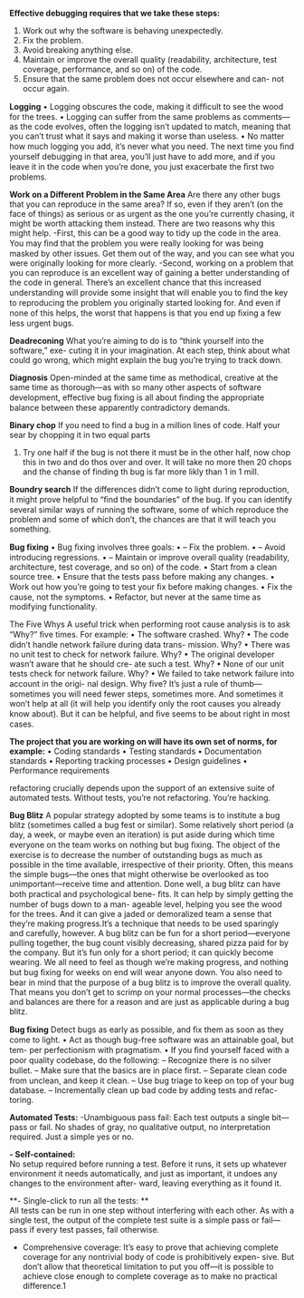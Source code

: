 **Effective debugging requires that we take these steps:** 
1. Work out why the software is behaving unexpectedly. 
2. Fix the problem. 
3. Avoid breaking anything else. 
4. Maintain or improve the overall quality (readability, architecture, test coverage, performance, and so on) of the code. 
5. Ensure that the same problem does not occur elsewhere and can- not occur again.

**Logging**
• Logging obscures the code, making it difﬁcult to see the wood for the trees. 
• Logging can suffer from the same problems as comments—as the code evolves, often the logging isn’t updated to match, meaning that you can’t trust what it says and making it worse than useless. 
• No matter how much logging you add, it’s never what you need. The next time you ﬁnd yourself debugging in that area, you’ll just have to add more, and if you leave it in the code when you’re done, you just exacerbate the ﬁrst two problems.

**Work on a Different Problem in the Same Area** 
Are there any other bugs that you can reproduce in the same area? If so, even if they aren’t (on the face of things) as serious or as urgent as the one you’re currently chasing, it might be worth attacking them instead. There are two reasons why this might help. 
-First, this can be a good way to tidy up the code in the area. You may ﬁnd that the problem you were really looking for was being masked by other issues. Get them out of the way, and you can see what you were originally looking for more clearly. 
-Second, working on a problem that you can reproduce is an excellent way of gaining a better understanding of the code in general. There’s an excellent chance that this increased understanding will provide some insight that will enable you to ﬁnd the key to reproducing the problem you originally started looking for. And even if none of this helps, the worst that happens is that you end up ﬁxing a few less urgent bugs.

**Deadreconing** 
What you’re aiming to do is to “think yourself into the software,” exe- cuting it in your imagination. At each step, think about what could go wrong, which might explain the bug you’re trying to track down.

**Diagnosis**
Open-minded at the same time as methodical, creative at the same time as thorough—as with so many other aspects of software development, effective bug ﬁxing is all about ﬁnding the appropriate balance between these apparently contradictory demands.

**Binary chop**
If you need to find a bug in a million lines of code. Half your sear by chopping it in two equal parts
1. Try one half if the bug is not there it must be in the other half, now chop this in two and do thos over and over. It will take no more then 20 chops and the chanse of finding th bug is far more likly than 1 in 1 mill.

**Boundry search**
If the differences didn’t come to light during reproduction, it might prove helpful to “ﬁnd the boundaries” of the bug. If you can identify several similar ways of running the software, some of which reproduce the problem and some of which don’t, the chances are that it will teach you something.

**Bug fixing**
• Bug ﬁxing involves three goals: 
• – Fix the problem. 
• – Avoid introducing regressions. 
• – Maintain or improve overall quality (readability, architecture, test coverage, and so on) of the code. 
• Start from a clean source tree.
• Ensure that the tests pass before making any changes. 
• Work out how you’re going to test your ﬁx before making changes. 
• Fix the cause, not the symptoms.
• Refactor, but never at the same time as modifying functionality.

The Five Whys A useful trick when performing root cause analysis is to ask “Why?” ﬁve times. For example: • The software crashed. Why? 
• The code didn’t handle network failure during data trans- mission. Why? 
• There was no unit test to check for network failure. Why? 
• The original developer wasn’t aware that he should cre- ate such a test. Why? 
• None of our unit tests check for network failure. Why? 
• We failed to take network failure into account in the origi- nal design. 
Why ﬁve? It’s just a rule of thumb—sometimes you will need fewer steps, sometimes more. And sometimes it won’t help at all (it will help you identify only the root causes you already know about). But it can be helpful, and ﬁve seems to be about right in most cases.

**The project that you are working on will have its own set of norms, for example:** 
• Coding standards 
• Testing standards 
• Documentation standards 
• Reporting tracking processes
• Design guidelines 
• Performance requirements

refactoring crucially depends upon the support of an extensive suite of automated tests. Without tests, you’re not refactoring. You’re hacking.

**Bug Blitz** 
A popular strategy adopted by some teams is to institute a bug blitz (sometimes called a bug fest or similar). Some relatively short period (a day, a week, or maybe even an iteration) is put aside during which time everyone on the team works on nothing but bug ﬁxing. The object of the exercise is to decrease the number of outstanding bugs as much as possible in the time available, irrespective of their priority. Often, this means the simple bugs—the ones that might otherwise be overlooked as too unimportant—receive time and attention. Done well, a bug blitz can have both practical and psychological bene- ﬁts. It can help by simply getting the number of bugs down to a man- ageable level, helping you see the wood for the trees. And it can give a jaded or demoralized team a sense that they’re making progress.It’s a technique that needs to be used sparingly and carefully, however. A bug blitz can be fun for a short period—everyone pulling together, the bug count visibly decreasing, shared pizza paid for by the company. But it’s fun only for a short period; it can quickly become wearing. We all need to feel as though we’re making progress, and nothing but bug ﬁxing for weeks on end will wear anyone down. You also need to bear in mind that the purpose of a bug blitz is to improve the overall quality. That means you don’t get to scrimp on your normal processes—the checks and balances are there for a reason and are just as applicable during a bug blitz.

**Bug fixing**
Detect bugs as early as possible, and ﬁx them as soon as they come to light. 
• Act as though bug-free software was an attainable goal, but tem- per perfectionism with pragmatism. 
• If you ﬁnd yourself faced with a poor quality codebase, do the following: 
– Recognize there is no silver bullet. 
– Make sure that the basics are in place ﬁrst. 
– Separate clean code from unclean, and keep it clean. 
– Use bug triage to keep on top of your bug database. 
– Incrementally clean up bad code by adding tests and refac- toring.

**Automated Tests:**
-Unambiguous pass fail: 
Each test outputs a single bit—pass or fail. No shades of gray, no qualitative output, no interpretation required. Just a simple yes or no.

**- Self-contained:**   
No setup required before running a test. Before it runs, it sets up whatever environment it needs automatically, and just as important, it undoes any changes to the environment after- ward, leaving everything as it found it. 

**- Single-click to run all the tests: **  
All tests can be run in one step without interfering with each other. As with a single test, the output of the complete test suite is a simple pass or fail—pass if every test passes, fail otherwise. 

- Comprehensive coverage: It’s easy to prove that achieving complete coverage for any nontrivial 
body of code is prohibitively expen- sive. But don’t allow that theoretical limitation to put you off—it is possible to achieve close enough to complete coverage as to make no practical difference.1